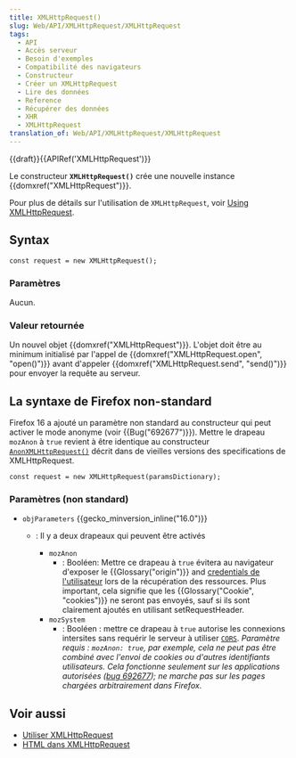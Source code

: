 ```yaml
---
title: XMLHttpRequest()
slug: Web/API/XMLHttpRequest/XMLHttpRequest
tags:
  - API
  - Accès serveur
  - Besoin d'exemples
  - Compatibilité des navigateurs
  - Constructeur
  - Créer un XMLHttpRequest
  - Lire des données
  - Reference
  - Récupérer des données
  - XHR
  - XMLHttpRequest
translation_of: Web/API/XMLHttpRequest/XMLHttpRequest
---
```

{{draft}}{{APIRef('XMLHttpRequest')}}

Le constructeur **`XMLHttpRequest()`** crée une nouvelle instance {{domxref("XMLHttpRequest")}}.

Pour plus de détails sur l'utilisation de `XMLHttpRequest`, voir [Using XMLHttpRequest](/en-US/docs/Web/API/XMLHttpRequest/Using_XMLHttpRequest).

## Syntax

    const request = new XMLHttpRequest();

### Paramètres

Aucun.

### Valeur retournée

Un nouvel objet {{domxref("XMLHttpRequest")}}. L'objet doit être au minimum initialisé par l'appel de {{domxref("XMLHttpRequest.open", "open()")}} avant d'appeler {{domxref("XMLHttpRequest.send", "send()")}} pour envoyer la requête au serveur.

## La syntaxe de Firefox non-standard

Firefox 16 a ajouté un paramètre non standard au constructeur qui peut activer le mode anonyme (voir {{Bug("692677")}}). Mettre le drapeau `mozAnon` à `true` revient à être identique au constructeur [`AnonXMLHttpRequest()`](http://www.w3.org/TR/2012/WD-XMLHttpRequest-20120117/#dom-anonxmlhttprequest) décrit dans de vieilles versions des specifications de XMLHttpRequest.

    const request = new XMLHttpRequest(paramsDictionary);

### Paramètres (non standard)

- `objParameters` {{gecko_minversion_inline("16.0")}}

  - : Il y a deux drapeaux qui peuvent être activés

    - `mozAnon`
      - : Booléen: Mettre ce drapeau à `true` évitera au navigateur d'exposer le {{Glossary("origin")}} and [credentials de l'utilisateur](http://www.w3.org/TR/2012/WD-XMLHttpRequest-20120117/#user-credentials) lors de la récupération des ressources. Plus important, cela signifie que les {{Glossary("Cookie", "cookies")}} ne seront pas envoyés, sauf si ils sont clairement ajoutés en utilisant setRequestHeader.
    - `mozSystem`
      - : Booléen&nbsp;: mettre ce drapeau à `true` autorise les connexions intersites sans requérir le serveur à utiliser [`CORS`](/fr/docs/Glossary/CORS). *Paramètre requis&nbsp;: `mozAnon: true`, par exemple, cela ne peut pas être combiné avec l'envoi de cookies ou d'autres identifiants utilisateurs. Cela fonctionne seulement sur les applications autorisées ([bug 692677](https://bugzilla.mozilla.org/show_bug.cgi?id=692677)); ne marche pas sur les pages chargées arbitrairement dans Firefox.*

## Voir aussi

- [Utiliser XMLHttpRequest](/en-US/docs/Web/API/XMLHttpRequest/Using_XMLHttpRequest)
- [HTML dans XMLHttpRequest](/en-US/docs/Web/API/XMLHttpRequest/HTML_in_XMLHttpRequest)
